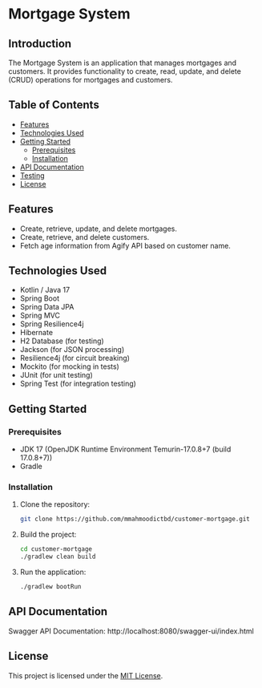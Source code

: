 # Mortgage System

## Introduction

The Mortgage System is an application that manages mortgages and customers. It provides functionality 
to create, read, update, and delete (CRUD) operations for mortgages and customers.

## Table of Contents

- [Features](#features)
- [Technologies Used](#technologies-used)
- [Getting Started](#getting-started)
	- [Prerequisites](#prerequisites)
	- [Installation](#installation)
- [API Documentation](#api-documentation)
- [Testing](#testing)
- [License](#license)

## Features

- Create, retrieve, update, and delete mortgages.
- Create, retrieve, and delete customers.
- Fetch age information from Agify API based on customer name.

## Technologies Used

- Kotlin / Java 17
- Spring Boot
- Spring Data JPA
- Spring MVC
- Spring Resilience4j
- Hibernate
- H2 Database (for testing)
- Jackson (for JSON processing)
- Resilience4j (for circuit breaking)
- Mockito (for mocking in tests)
- JUnit (for unit testing)
- Spring Test (for integration testing)

## Getting Started

### Prerequisites

- JDK 17 (OpenJDK Runtime Environment Temurin-17.0.8+7 (build 17.0.8+7))
- Gradle

### Installation

1. Clone the repository:

    ```bash
    git clone https://github.com/mmahmoodictbd/customer-mortgage.git
    ```

2. Build the project:

    ```bash
    cd customer-mortgage
    ./gradlew clean build
    ```

3. Run the application:

    ```bash
    ./gradlew bootRun
    ```


## API Documentation
Swagger API Documentation: http://localhost:8080/swagger-ui/index.html

## License

This project is licensed under the [MIT License](LICENSE).

